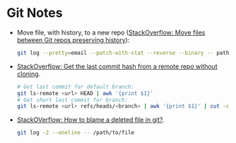 Git Notes
=========

* Move file, with history, to a new repo
 ([StackOverflow: Move files between Git repos preserving history]):

  ```bash
  git log --pretty=email --patch-with-stat --reverse --binary -- path/to/file_or_folder | (cd /path/to/new_repository && git am)
  ```

* [StackOverflow: Get the last commit hash from a remote repo without cloning].

  ```bash
  # Get last commit for default branch:
  git ls-remote <url> HEAD | awk '{print $1}'
  # Get short last commit for branch:
  git ls-remote <url> refs/heads/<branch> | awk '{print $1}' | cut -c 1-7 -
  ```

* [StackOVerflow: How to blame a deleted file in git?].

  ```bash
  git log -2 --oneline -- /path/to/file
  ```


[StackOverflow: Move files between Git repos preserving history]: https://stackoverflow.com/questions/1365541/how-to-move-files-from-one-git-repo-to-another-not-a-clone-preserving-history#11426261
[StackOverflow: Get the last commit hash from a remote repo without cloning]: https://stackoverflow.com/questions/24750215/getting-the-last-commit-hash-from-a-remote-repo-without-cloning
[StackOVerflow: How to blame a deleted file in git?]: https://stackoverflow.com/questions/37084243/how-to-blame-a-deleted-file-in-git
